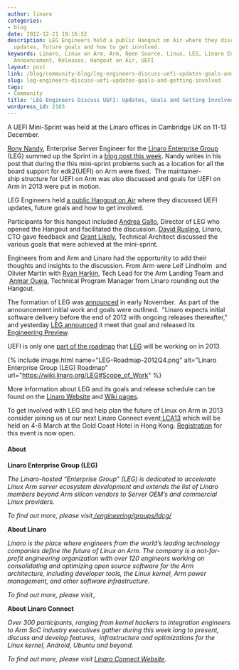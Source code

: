 ```yaml
---
author: linaro
categories:
- blog
date: 2012-12-21 19:16:52
description: LEG Engineers held a public Hangout on Air where they discussed UEFI
  updates, future goals and how to get involved.
keywords: Linaro, Linux on Arm, Arm, Open Source, Linux, LEG, Linaro Enterprise Group,
  Announcement, Releases, Hangout on Air, UEFI
layout: post
link: /blog/community-blog/leg-engineers-discuss-uefi-updates-goals-and-getting-involved/
slug: leg-engineers-discuss-uefi-updates-goals-and-getting-involved
tags:
- Community
title: 'LEG Engineers Discuss UEFI: Updates, Goals and Getting Involved'
wordpress_id: 2183
---
```


A UEFI Mini-Sprint was held at the Linaro offices in Cambridge UK on 11-13 December.

[Rony Nandy](/about/), Enterprise Server Engineer for the [Linaro Enterprise Group](/engineering/datacenter-and-cloud/) (LEG) summed up the Sprint in a [blog post this week](/blog/uefi-mini-sprint-at-cambridge-from-11-13-dec-2012/). Nandy writes in his post that during the this mini-sprint problems such as a location for all the board support for edk2(UEFI) on Arm were fixed.  The maintainer-ship structure for UEFI on Arm was also discussed and goals for UEFI on Arm in 2013 were put in motion.

LEG Engineers held [a public Hangout on Air](http://youtu.be/hSnXW3DjQ4I) where they discussed UEFI updates, future goals and how to get involved.



Participants for this hangout included [Andrea Gallo](/about/), Director of LEG who opened the Hangout and facilitated the discussion. [David Rusling](/about/), Linaro, CTO gave feedback and [Grant Likely](/about/), Technical Architect discussed the various goals that were achieved at the mini-sprint.

Engineers from and Arm and Linaro had the opportunity to add their thoughts and insights to the discussion. From Arm were Leif Lindholm  and Olivier Martin with [Ryan Harkin](/about/), Tech Lead for the Arm Landing Team and  [Anmar Oueja](/about/), Technical Program Manager from Linaro rounding out the Hangout.

The formation of LEG was [announced](/news/industry-leaders-collaborate-to-accelerate-software-ecosystem-for-arm-servers-and-join-linaro/) in early November.  As part of the announcement initial work and goals were outlined.  "Linaro expects initial software delivery before the end of 2012 with ongoing releases thereafter," and yesterday [LEG announced](/blog/linaro-enterprise-group-leg-releases-its-12-12-engineering-preview/) it meet that goal and released its [Engineering Preview](https://wiki.linaro.org/LEG/Engineering/Releases/12.12).

UEFI is only one [part of the roadmap](https://wiki.linaro.org/LEG#Scope_of_Work) that [LEG](/engineering/datacenter-and-cloud/) will be working on in 2013.

{% include image.html name="LEG-Roadmap-2012Q4.png" alt="Linaro Enterprise Group (LEG) Roadmap" url="https://wiki.linaro.org/LEG#Scope_of_Work" %}

More information about LEG and its goals and release schedule can be found on the [Linaro Website](/engineering/datacenter-and-cloud/) and [Wiki pages](https://wiki.linaro.org/LEG).

To get involved with LEG and help plan the future of Linux on Arm in 2013 consider joining us at our next Linaro Connect event[ LCA13](https://connect.linaro.org) which will be held on 4-8 March at the Gold Coast Hotel in Hong Kong. [Registration](http://linaro.eventbrite.co.uk/) for this event is now open.


#### About


**Linaro Enterprise Group (LEG)**

_The Linaro-hosted “Enterprise Group” (LEG) is dedicated to accelerate Linux Arm server ecosystem development and extends the list of Linaro members beyond Arm silicon vendors to Server OEM’s and commercial Linux providers._

_To find out more, please visit[ ](/)[/engineering/groups/ldcg/](/engineering/datacenter-and-cloud/)_

**About Linaro**

_Linaro is the place where engineers from the world’s leading technology companies define the future of Linux on Arm. The company is a not-for-profit engineering organization with over 120 engineers working on consolidating and optimizing open source software for the Arm architecture, including developer tools, the Linux kernel, Arm power management, and other software infrastructure._

_To find out more, please visit[ ](/)._

**About Linaro Connect**

_Over 300 participants, ranging from kernel hackers to integration engineers to Arm SoC industry executives gather during this week long to present, discuss and develop features,  infrastructure and optimizations for the Linux kernel, Android, Ubuntu and beyond._

_To find out more, please visit [Linaro Connect Website](https://connect.linaro.org)._
